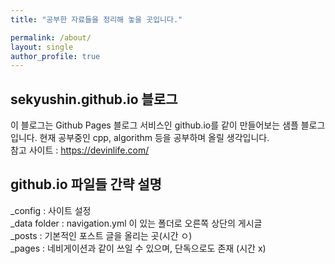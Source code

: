 ```yaml
---
title: "공부한 자료들을 정리해 놓을 곳입니다."

permalink: /about/
layout: single
author_profile: true
---
```


## sekyushin.github.io 블로그

이 블로그는 Github Pages 블로그 서비스인 github.io를 같이 만들어보는 샘플 블로그입니다.
현재 공부중인 cpp, algorithm 등을 공부하며 올릴 생각입니다.  
참고 사이트 : <https://devinlife.com/>

## github.io 파일들 간략 설명

_config : 사이트 설정  
_data folder : navigation.yml 이 있는 폴더로 오른쪽 상단의 게시글  
_posts : 기본적인 포스트 글을 올리는 곳(시간 ㅇ)  
_pages : 네비게이션과 같이 쓰일 수 있으며, 단독으로도 존재 (시간 x)  

